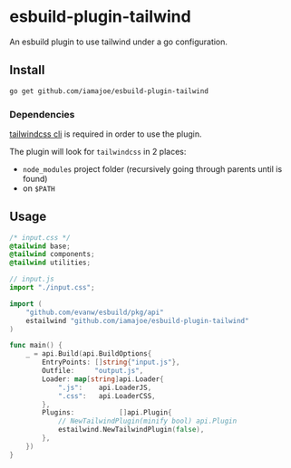 # esbuild-plugin-tailwind

An esbuild plugin to use tailwind under a go configuration.

## Install
```sh
go get github.com/iamajoe/esbuild-plugin-tailwind
```

### Dependencies
[tailwindcss cli](https://tailwindcss.com/docs/installation) is required in order to use the plugin.

The plugin will look for `tailwindcss` in 2 places:
- `node_modules` project folder (recursively going through parents until is found)
- on `$PATH`

## Usage
```css
/* input.css */
@tailwind base;
@tailwind components;
@tailwind utilities;
```

```js
// input.js
import "./input.css";
```

```go
import (
    "github.com/evanw/esbuild/pkg/api"
    estailwind "github.com/iamajoe/esbuild-plugin-tailwind"
)

func main() {
	_ = api.Build(api.BuildOptions{
		EntryPoints: []string{"input.js"},
		Outfile:     "output.js",
		Loader: map[string]api.Loader{
			".js":    api.LoaderJS,
			".css":   api.LoaderCSS,
		},
		Plugins:           []api.Plugin{
            // NewTailwindPlugin(minify bool) api.Plugin
            estailwind.NewTailwindPlugin(false),
        },
	})
}
```
